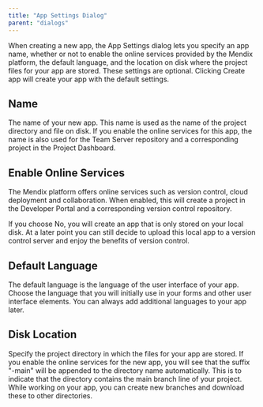 ```yaml
---
title: "App Settings Dialog"
parent: "dialogs"
---
```

When creating a new app, the App Settings dialog lets you specify an app name, whether or not to enable the online services provided by the Mendix platform, the default language, and the location on disk where the project files for your app are stored. These settings are optional. Clicking Create app will create your app with the default settings.

## Name

The name of your new app. This name is used as the name of the project directory and file on disk. If you enable the online services for this app, the name is also used for the Team Server repository and a corresponding project in the Project Dashboard.

## Enable Online Services

The Mendix platform offers online services such as version control, cloud deployment and collaboration. When enabled, this will create a project in the Developer Portal and a corresponding version control repository.

If you choose No, you will create an app that is only stored on your local disk. At a later point you can still decide to upload this local app to a version control server and enjoy the benefits of version control.

## Default Language

The default language is the language of the user interface of your app. Choose the language that you will initially use in your forms and other user interface elements. You can always add additional languages to your app later.

## Disk Location

Specify the project directory in which the files for your app are stored. If you enable the online services for the new app, you will see that the suffix "-main" will be appended to the directory name automatically. This is to indicate that the directory contains the main branch line of your project. While working on your app, you can create new branches and download these to other directories.
